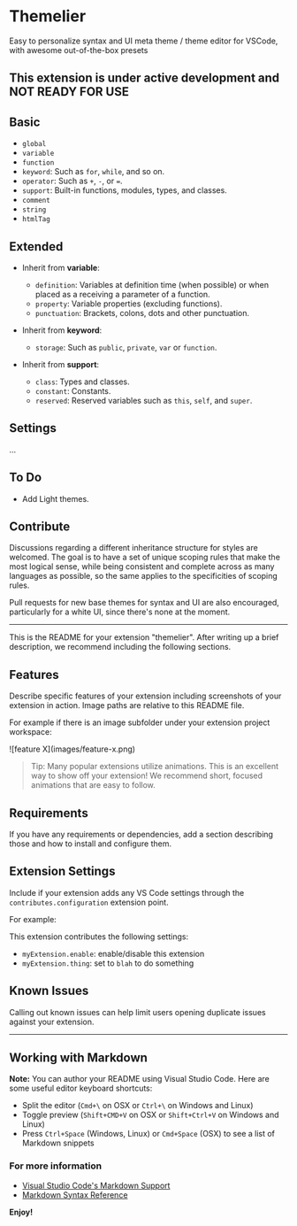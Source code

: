 # Themelier

Easy to personalize syntax and UI meta theme / theme editor for VSCode, with awesome out-of-the-box presets

## This extension is under active development and NOT READY FOR USE

## Basic

- `global`
- `variable`
- `function`
- `keyword`: Such as `for`, `while`, and so on.
- `operator`: Such as `+`, `-`, or `=`.
- `support`: Built-in functions, modules, types, and classes.
- `comment`
- `string`
- `htmlTag`

## Extended

- Inherit from **variable**:
    - `definition`: Variables at definition time (when possible) or when placed as a receiving a parameter of a function.
    - `property`: Variable properties (excluding functions).
    - `punctuation`: Brackets, colons, dots and other punctuation.

- Inherit from **keyword**:
    - `storage`: Such as `public`, `private`, `var` or `function`.

- Inherit from **support**:
    - `class`: Types and classes.
    - `constant`: Constants.
    - `reserved`: Reserved variables such as `this`, `self`, and `super`.

## Settings

...


## To Do

- Add Light themes.

## Contribute

Discussions regarding a different inheritance structure for styles are welcomed. The goal is to have a set of unique scoping rules that make the most logical sense, while being consistent and complete across as many languages as possible, so the same applies to the specificities of scoping rules.

Pull requests for new base themes for syntax and UI are also encouraged, particularly for a white UI, since there's none at the moment.

----

This is the README for your extension "themelier". After writing up a brief description, we recommend including the following sections.

## Features

Describe specific features of your extension including screenshots of your extension in action. Image paths are relative to this README file.

For example if there is an image subfolder under your extension project workspace:

\!\[feature X\]\(images/feature-x.png\)

> Tip: Many popular extensions utilize animations. This is an excellent way to show off your extension! We recommend short, focused animations that are easy to follow.

## Requirements

If you have any requirements or dependencies, add a section describing those and how to install and configure them.

## Extension Settings

Include if your extension adds any VS Code settings through the `contributes.configuration` extension point.

For example:

This extension contributes the following settings:

* `myExtension.enable`: enable/disable this extension
* `myExtension.thing`: set to `blah` to do something

## Known Issues

Calling out known issues can help limit users opening duplicate issues against your extension.

-----------------------------------------------------------------------------------------------------------

## Working with Markdown

**Note:** You can author your README using Visual Studio Code.  Here are some useful editor keyboard shortcuts:

* Split the editor (`Cmd+\` on OSX or `Ctrl+\` on Windows and Linux)
* Toggle preview (`Shift+CMD+V` on OSX or `Shift+Ctrl+V` on Windows and Linux)
* Press `Ctrl+Space` (Windows, Linux) or `Cmd+Space` (OSX) to see a list of Markdown snippets

### For more information

* [Visual Studio Code's Markdown Support](http://code.visualstudio.com/docs/languages/markdown)
* [Markdown Syntax Reference](https://help.github.com/articles/markdown-basics/)

**Enjoy!**